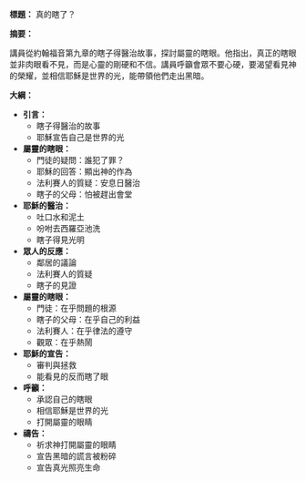 **標題：** 真的瞎了？

**摘要：**

講員從約翰福音第九章的瞎子得醫治故事，探討屬靈的瞎眼。他指出，真正的瞎眼並非肉眼看不見，而是心靈的剛硬和不信。講員呼籲會眾不要心硬，要渴望看見神的榮耀，並相信耶穌是世界的光，能帶領他們走出黑暗。

**大綱：**

* **引言：**
    * 瞎子得醫治的故事
    * 耶穌宣告自己是世界的光
* **屬靈的瞎眼：**
    * 門徒的疑問：誰犯了罪？
    * 耶穌的回答：顯出神的作為
    * 法利賽人的質疑：安息日醫治
    * 瞎子的父母：怕被趕出會堂
* **耶穌的醫治：**
    * 吐口水和泥土
    * 吩咐去西羅亞池洗
    * 瞎子得見光明
* **眾人的反應：**
    * 鄰居的議論
    * 法利賽人的質疑
    * 瞎子的見證
* **屬靈的瞎眼：**
    * 門徒：在乎問題的根源
    * 瞎子的父母：在乎自己的利益
    * 法利賽人：在乎律法的遵守
    * 觀眾：在乎熱鬧
* **耶穌的宣告：**
    * 審判與拯救
    * 能看見的反而瞎了眼
* **呼籲：**
    * 承認自己的瞎眼
    * 相信耶穌是世界的光
    * 打開屬靈的眼睛
* **禱告：**
    * 祈求神打開屬靈的眼睛
    * 宣告黑暗的謊言被粉碎
    * 宣告真光照亮生命